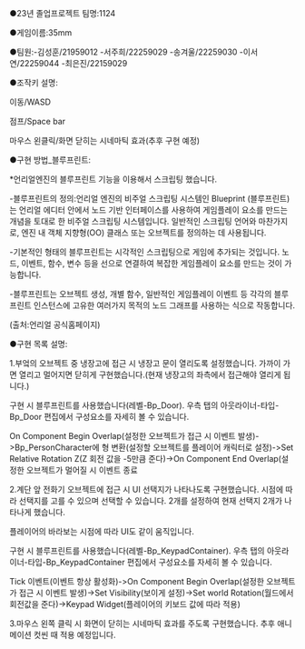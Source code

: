 ●23년 졸업프로젝트 팀명:1124

●게임이름:35mm

●팀원:-김성훈/21959012 -서주희/22259029 -송겨울/22259030 -이서연/22259044 -최은진/22159029 

●조작키 설명:

이동/WASD

점프/Space bar

마우스 왼클릭/화면 닫히는 시네마틱 효과(추후 구현 예정)

●구현 방법_블루프린트:

*언리얼엔진의 블루프린트 기능을 이용해서 스크립팅 했습니다. 

-블루프린트의 정의:언리얼 엔진의 비주얼 스크립팅 시스템인 Blueprint (블루프린트)는 언리얼 에디터 안에서 노드 기반 인터페이스를 사용하여 게임플레이 요소를 만드는 개념을 토대로 한 비주얼 스크립팅 시스템입니다. 일반적인 스크립팅 언어와 마찬가지로, 엔진 내 객체 지향형(OO) 클래스 또는 오브젝트를 정의하는 데 사용됩니다. 

-기본적인 형태의 블루프린트는 시각적인 스크립팅으로 게임에 추가되는 것입니다. 노드, 이벤트, 함수, 변수 등을 선으로 연결하여 복잡한 게임플레이 요소를 만드는 것이 가능합니다.

-블루프린트는 오브젝트 생성, 개별 함수, 일반적인 게임플레이 이벤트 등 각각의 블루프린트 인스턴스에 고유한 여러가지 목적의 노드 그래프를 사용하는 식으로 작동합니다. 

(출처:언리얼 공식홈페이지)

●구현 목록 설명:

1.부엌의 오브젝트 중 냉장고에 접근 시 냉장고 문이 열리도록 설정했습니다. 가까이 가면 열리고 멀어지면 닫히게 구현했습니다.(현재 냉장고의 좌측에서 접근해야 열리게 됩니다.)

구현 시 블루프린트를 사용했습니다(레벨-Bp_Door). 우측 탭의 아웃라이너-타입-Bp_Door 편집에서 구성요소를 자세히 볼 수 있습니다.

On Component Begin Overlap(설정한 오브젝트가 접근 시 이벤트 발생)->Bp_PersonCharacter에 형 변환(설정할 오브젝트를 플레이어 캐릭터로 설정)->Set Relative Rotation Z(Z 회전 값을 -5만큼 준다)->On Component End Overlap(설정한 오브젝트가 멀어질 시 이벤트 종료

2.계단 앞 전화기 오브젝트에 접근 시 UI 선택지가 나타나도록 구현했습니다. 시점에 따라 선택지를 고를 수 있으며 선택할 수 있습니다. 2개를 설정하여 현재 선택지 2개가 나타나게 했습니다.

플레이어의 바라보는 시점에 따라 UI도 같이 움직입니다.

구현 시 블루프린트를 사용했습니다(레벨-Bp_KeypadContainer). 우측 탭의 아웃라이너-타입-Bp_KeypadContainer 편집에서 구성요소를 자세히 볼 수 있습니다.

Tick 이벤트(이벤트 항상 활성화)->On Component Begin Overlap(설정한 오브젝트가 접근 시 이벤트 발생)->Set Visibility(보이게 설정)->Set world Rotation(월드에서 회전값을 준다)->Keypad Widget(플레이어의 키보드 값에 따라 적용) 

3.마우스 왼쪽 클릭 시 화면이 닫히는 시네마틱 효과를 주도록 구현했습니다. 추후 애니메이션 컷씬 때 적용 예정입니다. 


